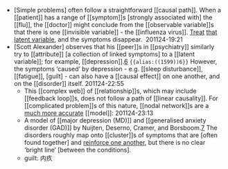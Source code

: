 - [Simple problems] often follow a straightforward [[causal path]]. When a [[patient]] has a range of [[symptom]]s [strongly associated with] the [[flu]], the [[doctor]] might conclude from the [[observable variable]]s that there is one [[invisible variable]] - the [[influenza virus]]. [Treat]([[treat]]) [that](((cq-Muydqe))) [latent variable](((V48VqTgTu))), and the symptoms disappear. 
201124-19:21
- [Scott Alexander] observes that his [[peer]]s in [[psychiatry]] similarly try to [[attribute]] [a collection of linked symptoms] to a [[latent variable]]; for example, [[depression]].[6](((3TETGQHZF))) `{{alias:((1599))6}}` However, the symptoms ‘caused’ by depression - e.g. [[sleep disturbance]], [[fatigue]], [guilt] - can also have a [[causal effect]] on one another, and on the [[disorder]] itself. 
201124-22:55
    - This [[complex web]] of [[relationship]]s, which may include [[feedback loop]]s, does not follow a path of [[linear causality]]. For [[complicated problem]]s of this nature, [[nodal network]]s are a [much more accurate]([[accurate]]) [[model]]:
201124-23:13
    - A model of [[major depression (MD)]] and [[generalised anxiety disorder (GAD)]] by Nuijten, Deserno, Cramer, and Borsboom.[7](((mVlvE90kK))) The disorders roughly map onto [[cluster]]s of symptoms that are [often found together] and [reinforce one another]([[reinforce]]), but there is no clear ‘bright line’ [between the conditions].
    - guilt: 内疚
